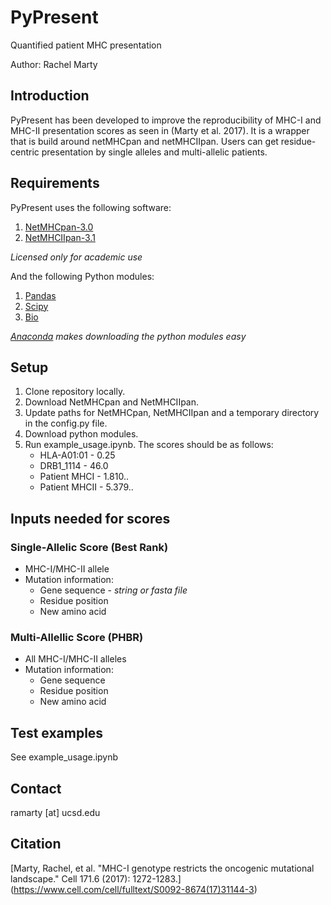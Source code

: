PyPresent
========
Quantified patient MHC presentation

Author: Rachel Marty <br>

Introduction
--------
PyPresent has been developed to improve the reproducibility of MHC-I and MHC-II presentation scores as seen in (Marty et al. 2017). It is a wrapper that is build around netMHCpan and netMHCIIpan. Users can get residue-centric presentation by single alleles and multi-allelic patients.

Requirements 
---------
PyPresent uses the following software:

1. [NetMHCpan-3.0](http://www.cbs.dtu.dk/services/NetMHCpan-3.0/)
2. [NetMHCIIpan-3.1](http://www.cbs.dtu.dk/services/NetMHCIIpan-3.1/)

*Licensed only for academic use*

And the following Python modules:

1. [Pandas](https://pandas.pydata.org/)
2. [Scipy](https://www.scipy.org/)
3. [Bio](https://biopython.org/)

*[Anaconda](https://www.anaconda.com/download) makes downloading the python modules easy*

Setup 
---------
1. Clone repository locally.
2. Download NetMHCpan and NetMHCIIpan. 
3. Update paths for NetMHCpan, NetMHCIIpan and a temporary directory in the config.py file.
4. Download python modules. 
5. Run example_usage.ipynb. The scores should be as follows:
	* HLA-A01:01 - 0.25
	* DRB1_1114 - 46.0
	* Patient MHCI - 1.810..
	* Patient MHCII - 5.379..

Inputs needed for scores
------
### Single-Allelic Score (Best Rank)
* MHC-I/MHC-II allele
* Mutation information:
	* Gene sequence - *string or fasta file*
	* Residue position
	* New amino acid

### Multi-Allellic Score (PHBR)
* All MHC-I/MHC-II alleles
* Mutation information:
	* Gene sequence
	* Residue position
	* New amino acid

Test examples
------
See example_usage.ipynb

Contact
------
ramarty [at] ucsd.edu

Citation
------

[Marty, Rachel, et al. "MHC-I genotype restricts the oncogenic mutational landscape." Cell 171.6 (2017): 1272-1283.] (https://www.cell.com/cell/fulltext/S0092-8674(17)31144-3)
